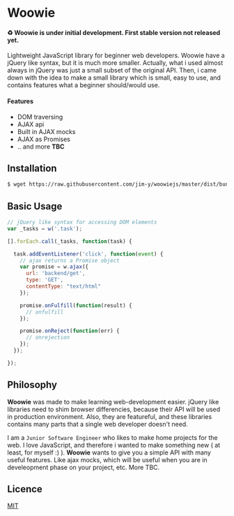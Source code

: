Woowie
======

#### :recycle: Woowie is under initial development. First stable version not released yet.

  Lightweight JavaScript library for beginner web developers. Woowie have a jQuery like syntax, but it is 
  much more smaller. Actually, what i used almost always in jQuery was just a small subset of the original API.
  Then, i came down with the idea to make a small library which is small, easy to use, and contains features what a
  beginner should/would use.

#### Features

  * DOM traversing
  * AJAX api
  * Built in AJAX mocks
  * AJAX as Promises
  * .. and more **TBC**

## Installation

```bash
$ wget https://raw.githubusercontent.com/jim-y/woowiejs/master/dist/bundle.woowie.min.js
```

## Basic Usage 

```js
// jQuery like syntax for accessing DOM elements
var _tasks = w('.task');

[].forEach.call(_tasks, function(task) {

  task.addEventListener('click', function(event) {
    // ajax returns a Promise object
    var promise = w.ajax({
      url: 'backend/get',
      type: 'GET',
      contentType: "text/html"
    });

    promise.onFulfill(function(result) {
      // onfulfill
    });

    promise.onReject(function(err) {
      // onrejection
    });
  });

});
```

## Philosophy

**Woowie** was made to make learning web-development easier. jQuery like libraries need to shim browser differencies, because their API will be used in production environment. Also, they are featureful, and these libraries contains many parts that a single web developer doesn't need. 

I am a `Junior Software Engineer` who likes to make home projects for the web. I love JavaScript, and therefore i wanted to make something new ( at least, for myself :) ). **Woowie** wants to give you a simple API with many useful features. Like ajax mocks, which will be useful when you are in develeopment phase on your project, etc. More TBC.

## Licence
[MIT](LICENCE)